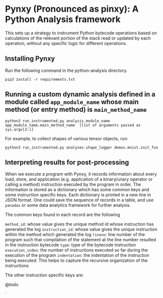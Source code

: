 # Pynxy (Pronounced as pinxy): A Python Analysis framework 
This sets up a strategy to instrument Python bytecode operations based on calculations of the relevant portion of the stack read or updated by each operation, without any specific logic for different operations.

## Installing Pynxy

Run the following command in the python-analysis directory.

`pip3 install -r requirements.txt`

## Running a custom dynamic analysis defined in a module called `app_module_name` whose main method (or entry method) is `main_method_name`


`python3 run_instrumented.py analysis_module_name app_module_name.main_method_name  [list of arguments passed as sys.argv[2:]]`

For example, to collect shapes of various tensor objects, run:

`python3 run_instrumented.py analyses.shape_logger demos.mnist.init_fun `

## Interpreting results for post-processing

When we execute a program with Pynxy, it records information about every load, 
store, and application (e.g. application of a binary/unary operator or calling a 
method) instruction executed by the program in order. The information is stored 
as a dictionary which has some common keys and some instruction specific keys. 
Each dictionary is printed in a new line in JSON format.  One could save the 
sequence of records in a table, and use `panadas` or some data analytics 
framework for further analysis.

The common keys found in each record are the following

`method_id`: whose value gives the unique method id whose instruction has generated the log
`instruction_id`: whose value gives the unique instruction within the method which generated the log
`lineno`: line number of the program such that compilation of the statement at the line number resulted in the instruction bytecode
`type`: type of the bytecode instruction
`execution_index`: the number of instructions executed so far during the execution of the program
`indentation`: the indentation of the instruction being executed.  This helps to capture the recursive organization of the instructions

The other instruction specific keys are:

@todo


`
